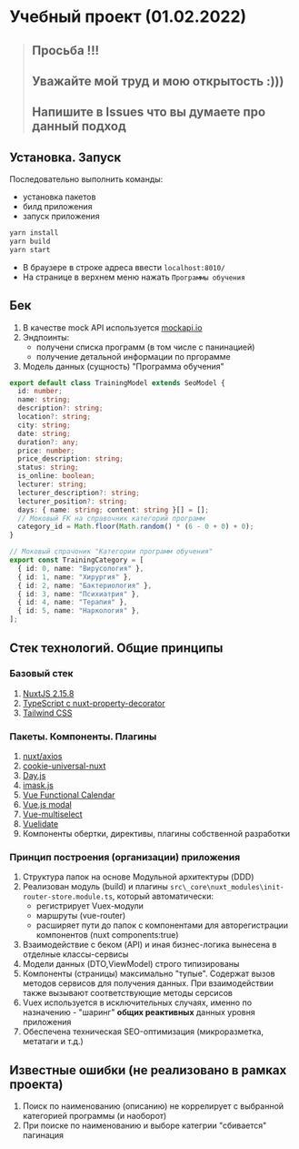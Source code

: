 # Учебный проект (01.02.2022)

> ## Просьба !!!
>
> ## Уважайте мой труд и мою открытость :)))
>
> ## Напишите в Issues что вы думаете про данный подход

## Установка. Запуск

Последовательно выполнить команды:

- установка пакетов
- билд приложения
- запуск приложения

```sh
yarn install
yarn build
yarn start
```

- В браузере в строке адреса ввести
  `localhost:8010/`
- На странице в верхнем меню нажать `Программы обучения`

## Бек

1. В качестве mock API используется [mockapi.io](https://mockapi.io/projects/61f7d1c339431d0017eafa32)
2. Эндпоинты:
   - получени списка программ (в том числе с панинацией)
   - получение детальной информации по пргорамме
3. Модель данных (сущность) "Программа обучения"

```ts
export default class TrainingModel extends SeoModel {
  id: number;
  name: string;
  description?: string;
  location?: string;
  city: string;
  date: string;
  duration?: any;
  price: number;
  price_description: string;
  status: string;
  is_online: boolean;
  lecturer: string;
  lecturer_description?: string;
  lecturer_position?: string;
  days: { name: string; content: string }[] = [];
  // Моковый FK на справочник категорий программ
  category_id = Math.floor(Math.random() * (6 - 0 + 0) + 0);
}

// Моковый спрачоник "Категории программ обучения"
export const TrainingCategory = [
  { id: 0, name: "Вирусология" },
  { id: 1, name: "Хирургия" },
  { id: 2, name: "Бактериология" },
  { id: 3, name: "Психиатрия" },
  { id: 4, name: "Терапия" },
  { id: 5, name: "Наркология" },
];
```

## Стек технологий. Общие принципы

### Базовый стек

1. [NuxtJS 2.15.8](https://nuxtjs.org)
2. [TypeScript c nuxt-property-decorator](https://github.com/nuxt-community/nuxt-property-decorator#readme)
3. [Tailwind CSS](https://tailwindcss.com/)

### Пакеты. Компоненты. Плагины

1. [nuxt/axios](https://github.com/nuxt-community/axios-module#readme)
2. [cookie-universal-nuxt](https://github.com/microcipcip/cookie-universal/tree/master/packages/cookie-universal-nuxt#readme)
3. [Day.js](https://day.js.org/)
4. [imask.js](https://imask.js.org/)
5. [Vue Functional Calendar](https://github.com/ManukMinasyan/vue-functional-calendar#readme)
6. [Vue.js modal](https://github.com/euvl/vue-js-modal#readme)
7. [Vue-multiselect](https://vue-multiselect.js.org/)
8. [Vuelidate](https://github.com/vuelidate/vuelidate#readme)
9. Компоненты обертки, директивы, плагины собственной разработки

### Принцип построения (организации) приложения

1. Структура папок на основе Модульной архитектуры (DDD)
2. Реализован модуль (build) и плагины `src\_core\nuxt_modules\init-router-store.module.ts`, который автоматически:
   - регистрирует Vuex-модули
   - маршруты (vue-router)
   - расширяет пути до папок с компонентами для авторегистрации компонентов (nuxt components:true)
3. Взаимодействие с беком (API) и иная бизнес-логика вынесена в отделные классы-сервисы
4. Модели данных (DTO,ViewModel) строго типизированы
5. Компоненты (страницы) максимально "тупые". Содержат вызов методов сервисов для получения данных. При взаимодействии также вызывают соответствующие методы серсисов
6. Vuex используется в исключительных случаях, именно по назначению - "шаринг" **общих реактивных** данных уровня приложения
7. Обеспечена техническая SEO-оптимизация (микроразметка, метатаги и т.д.)

## Известные ошибки (не реализовано в рамках проекта)

1. Поиск по наименованию (описанию) не коррелирует с выбранной категорией программы (и наоборот)
2. При поиске по наименованию и выборе категрии "сбивается" пагинация
